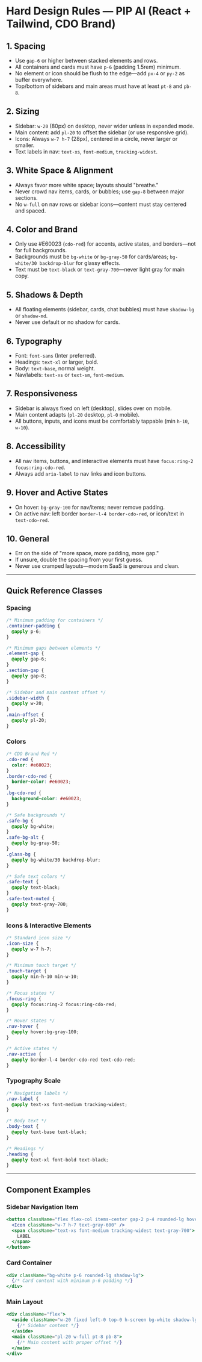 # Hard Design Rules — PIP AI (React + Tailwind, CDO Brand)

## 1. **Spacing**

- Use `gap-6` or higher between stacked elements and rows.
- All containers and cards must have `p-6` (padding 1.5rem) minimum.
- No element or icon should be flush to the edge—add `px-4` or `py-2` as buffer everywhere.
- Top/bottom of sidebars and main areas must have at least `pt-8` and `pb-8`.

## 2. **Sizing**

- Sidebar: `w-20` (80px) on desktop, never wider unless in expanded mode.
- Main content: add `pl-20` to offset the sidebar (or use responsive grid).
- Icons: Always `w-7 h-7` (28px), centered in a circle, never larger or smaller.
- Text labels in nav: `text-xs`, `font-medium`, `tracking-widest`.

## 3. **White Space & Alignment**

- Always favor more white space; layouts should "breathe."
- Never crowd nav items, cards, or bubbles; use `gap-8` between major sections.
- No `w-full` on nav rows or sidebar icons—content must stay centered and spaced.

## 4. **Color and Brand**

- Only use #E60023 (`cdo-red`) for accents, active states, and borders—not for full backgrounds.
- Backgrounds must be `bg-white` or `bg-gray-50` for cards/areas; `bg-white/30 backdrop-blur` for glassy effects.
- Text must be `text-black` or `text-gray-700`—never light gray for main copy.

## 5. **Shadows & Depth**

- All floating elements (sidebar, cards, chat bubbles) must have `shadow-lg` or `shadow-md`.
- Never use default or no shadow for cards.

## 6. **Typography**

- Font: `font-sans` (Inter preferred).
- Headings: `text-xl` or larger, bold.
- Body: `text-base`, normal weight.
- Nav/labels: `text-xs` or `text-sm`, `font-medium`.

## 7. **Responsiveness**

- Sidebar is always fixed on left (desktop), slides over on mobile.
- Main content adapts (`pl-20` desktop, `pl-0` mobile).
- All buttons, inputs, and icons must be comfortably tappable (min `h-10`, `w-10`).

## 8. **Accessibility**

- All nav items, buttons, and interactive elements must have `focus:ring-2 focus:ring-cdo-red`.
- Always add `aria-label` to nav links and icon buttons.

## 9. **Hover and Active States**

- On hover: `bg-gray-100` for nav/items; never remove padding.
- On active nav: left border `border-l-4 border-cdo-red`, or icon/text in `text-cdo-red`.

## 10. **General**

- Err on the side of "more space, more padding, more gap."
- If unsure, double the spacing from your first guess.
- Never use cramped layouts—modern SaaS is generous and clean.

---

## Quick Reference Classes

### Spacing

```css
/* Minimum padding for containers */
.container-padding {
  @apply p-6;
}

/* Minimum gaps between elements */
.element-gap {
  @apply gap-6;
}
.section-gap {
  @apply gap-8;
}

/* Sidebar and main content offset */
.sidebar-width {
  @apply w-20;
}
.main-offset {
  @apply pl-20;
}
```

### Colors

```css
/* CDO Brand Red */
.cdo-red {
  color: #e60023;
}
.border-cdo-red {
  border-color: #e60023;
}
.bg-cdo-red {
  background-color: #e60023;
}

/* Safe backgrounds */
.safe-bg {
  @apply bg-white;
}
.safe-bg-alt {
  @apply bg-gray-50;
}
.glass-bg {
  @apply bg-white/30 backdrop-blur;
}

/* Safe text colors */
.safe-text {
  @apply text-black;
}
.safe-text-muted {
  @apply text-gray-700;
}
```

### Icons & Interactive Elements

```css
/* Standard icon size */
.icon-size {
  @apply w-7 h-7;
}

/* Minimum touch target */
.touch-target {
  @apply min-h-10 min-w-10;
}

/* Focus states */
.focus-ring {
  @apply focus:ring-2 focus:ring-cdo-red;
}

/* Hover states */
.nav-hover {
  @apply hover:bg-gray-100;
}

/* Active states */
.nav-active {
  @apply border-l-4 border-cdo-red text-cdo-red;
}
```

### Typography Scale

```css
/* Navigation labels */
.nav-label {
  @apply text-xs font-medium tracking-widest;
}

/* Body text */
.body-text {
  @apply text-base text-black;
}

/* Headings */
.heading {
  @apply text-xl font-bold text-black;
}
```

---

## Component Examples

### Sidebar Navigation Item

```jsx
<button className="flex flex-col items-center gap-2 p-4 rounded-lg hover:bg-gray-100 focus:ring-2 focus:ring-cdo-red transition-colors">
  <Icon className="w-7 h-7 text-gray-600" />
  <span className="text-xs font-medium tracking-widest text-gray-700">
    LABEL
  </span>
</button>
```

### Card Container

```jsx
<div className="bg-white p-6 rounded-lg shadow-lg">
  {/* Card content with minimum p-6 padding */}
</div>
```

### Main Layout

```jsx
<div className="flex">
  <aside className="w-20 fixed left-0 top-0 h-screen bg-white shadow-lg pt-8 pb-8">
    {/* Sidebar content */}
  </aside>
  <main className="pl-20 w-full pt-8 pb-8">
    {/* Main content with proper offset */}
  </main>
</div>
```
